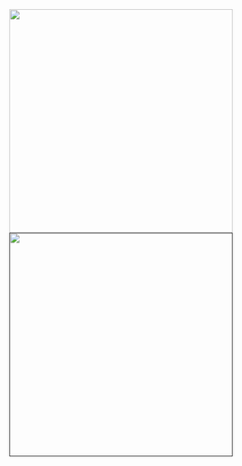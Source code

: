
<a href="https://github.com/anuraghazra/convoychat">
  <img align="center" width="400" src="https://github-readme-stats.vercel.app/api/top-langs/?username=GalenBlabla&layout=compact" />
</a>
</br>

<a href="">
  <img align="center" width="400" src="https://api.xecades.xyz/api?img=1&bg=255%2C255%2C255%2C1&color=0%2C0%2C0%2C1&email=alonamdeit%40gmail.com" />
</a>



